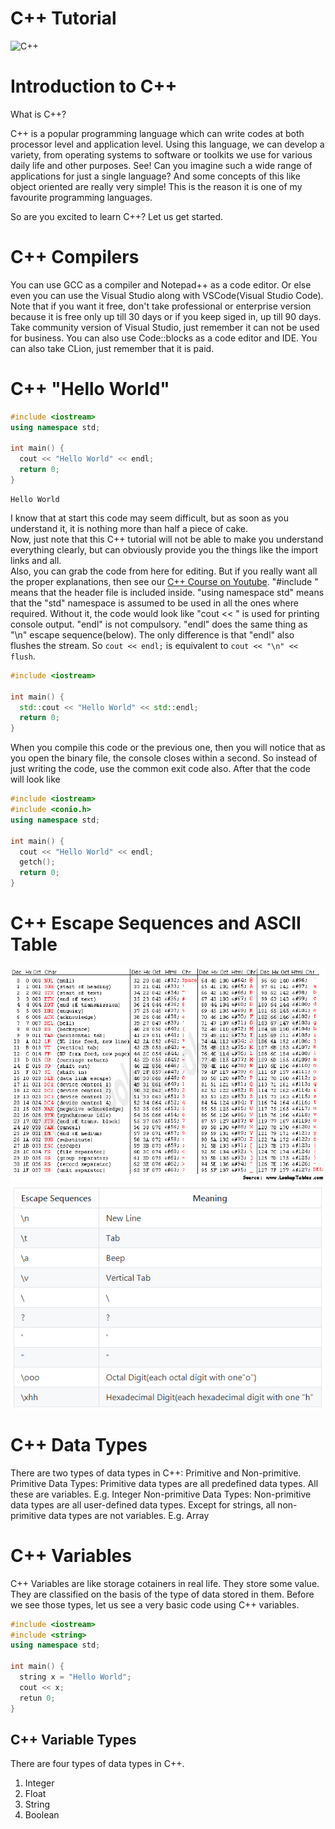 # C++ Tutorial

![C++](https://upload.wikimedia.org/wikipedia/commons/1/18/ISO_C%2B%2B_Logo.svg)

# Introduction to C++

What is C++?

C++ is a popular programming language which can write codes at both processor level and application level. Using this language, we can develop a variety, from operating systems to software or toolkits we use for various daily life and other purposes. See! Can you imagine such a wide range of applications for just a single language? And some concepts of this like object oriented are really very simple! This is the reason it is one of my favourite programming languages.

So are you excited to learn C++? Let us get started.

# C++ Compilers

You can use GCC as a compiler and Notepad++ as a code editor. Or else even you can use the Visual Studio along with VSCode(Visual Studio Code). Note that if you want it free, don't take professional or enterprise version because it is free only up till 30 days or if you keep siged in, up till 90 days. Take community version of Visual Studio, just remember it can not be used for business. You can also use Code::blocks as a code editor and IDE. You can also take CLion, just remember that it is paid.

# C++ "Hello World"

```C++
#include <iostream>
using namespace std;

int main() {
  cout << "Hello World" << endl;
  return 0;
}
```
```
Hello World
```
I know that at start this code may seem difficult, but as soon as you understand it, it is nothing more than half a piece of cake.  
Now, just note that this C++ tutorial will not be able to make you understand everything clearly, but can obviously provide you the things like the import links and all.  
Also, you can grab the code from here for editing. But if you really want all the proper explanations, then see our [C++ Course on Youtube](https://www.youtube.com/playlist?list=PLmWXQgLAMBwGqz9EpLcquRsbP4wF1RwNb).
"#include <iostream>" means that the <iostream> header file is included inside.
"using namespace std" means that the "std" namespace is assumed to be used in all the ones where required. Without it, the code would look like
"cout << " is used for printing console output. "endl" is not compulsory. "endl" does the same thing as "\n" escape sequence(below). The only difference is that "endl" also flushes the stream. So `cout << endl;` is equivalent to `cout << "\n" << flush`.
```C++
#include <iostream>
  
int main() {
  std::cout << "Hello World" << std::endl;
  return 0;
}
```
When you compile this code or the previous one, then you will notice that as you open the binary file, the console closes within a second. So instead of just writing the code, use the common exit code also. After that the code will look like
```C++
#include <iostream>
#include <conio.h>
using namespace std;

int main() {
  cout << "Hello World" << endl;
  getch();
  return 0;
}
```

# C++ Escape Sequences and ASCII Table

![ASCII Table](ccc111.PNG)
![Escape Sequences in C++](ccc11112.PNG)

# C++ Data Types

There are two types of data types in C++: Primitive and Non-primitive.
Primitive Data Types: Primitive data types are all predefined data types. All these are variables. E.g. Integer
Non-primitive Data Types: Non-primitive data types are all user-defined data types. Except for strings, all non-primitive data types are not variables. E.g. Array

# C++ Variables

C++ Variables are like storage cotainers in real life. They store some value. They are classified on the basis of the type of data stored in them. Before we see those types, let us see a very basic code using C++ variables.
```C++
#include <iostream>
#include <string>
using namespace std;

int main() {
  string x = "Hello World";
  cout << x;
  retun 0;
}
```
## C++ Variable Types

There are four types of data types in C++.
1. Integer
2. Float
3. String
4. Boolean
